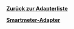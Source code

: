 [**Zurück zur Adapterliste**](/adapterref/adapterliste.md)

[**Smartmeter-Adapter**](/adapterref/docs/iobroker.smartmeter/de/README.md)